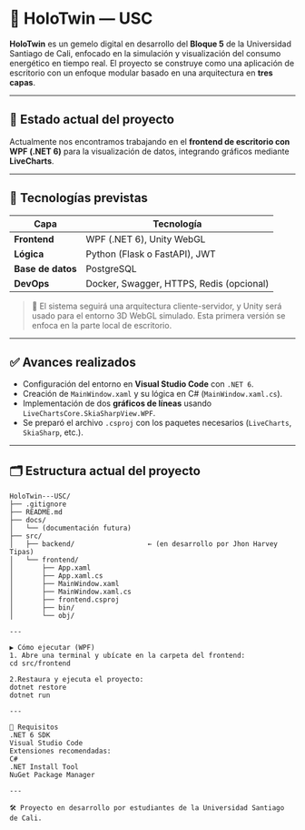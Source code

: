 # 🧠 HoloTwin — USC

**HoloTwin** es un gemelo digital en desarrollo del **Bloque 5** de la Universidad Santiago de Cali, enfocado en la simulación y visualización del consumo energético en tiempo real. El proyecto se construye como una aplicación de escritorio con un enfoque modular basado en una arquitectura en **tres capas**.

---

## 🚧 Estado actual del proyecto

Actualmente nos encontramos trabajando en el **frontend de escritorio con WPF (.NET 6)** para la visualización de datos, integrando gráficos mediante **LiveCharts**.

---

## 🔧 Tecnologías previstas

| Capa            | Tecnología                     |
|------------------|--------------------------------|
| **Frontend**     | WPF (.NET 6), Unity WebGL      |
| **Lógica**       | Python (Flask o FastAPI), JWT  |
| **Base de datos**| PostgreSQL                     |
| **DevOps**       | Docker, Swagger, HTTPS, Redis (opcional) |

> 🔄 El sistema seguirá una arquitectura cliente-servidor, y Unity será usado para el entorno 3D WebGL simulado. Esta primera versión se enfoca en la parte local de escritorio.

---

## ✅ Avances realizados

- Configuración del entorno en **Visual Studio Code** con `.NET 6`.
- Creación de `MainWindow.xaml` y su lógica en C# (`MainWindow.xaml.cs`).
- Implementación de dos **gráficos de líneas** usando `LiveChartsCore.SkiaSharpView.WPF`.
- Se preparó el archivo `.csproj` con los paquetes necesarios (`LiveCharts`, `SkiaSharp`, etc.).

---

## 🗂️ Estructura actual del proyecto

```plaintext
HoloTwin---USC/
├── .gitignore
├── README.md
├── docs/
│   └── (documentación futura)
├── src/
│   ├── backend/                  ← (en desarrollo por Jhon Harvey Tipas)
│   └── frontend/
│       ├── App.xaml
│       ├── App.xaml.cs
│       ├── MainWindow.xaml
│       ├── MainWindow.xaml.cs
│       ├── frontend.csproj
│       ├── bin/
│       └── obj/

---

▶️ Cómo ejecutar (WPF)
1. Abre una terminal y ubícate en la carpeta del frontend:
cd src/frontend

2.Restaura y ejecuta el proyecto:
dotnet restore
dotnet run

---

📌 Requisitos
.NET 6 SDK
Visual Studio Code
Extensiones recomendadas:
C#
.NET Install Tool
NuGet Package Manager

---

🛠️ Proyecto en desarrollo por estudiantes de la Universidad Santiago de Cali.

